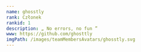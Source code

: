 ```yaml
---
name: ghosstly
rank: Członek
rankid: 1
description: „ No errors, no fun ”
www: https://github.com/ghosttly
imgPath: /images/teamMembersAvatars/ghosstly.svg
---
```

